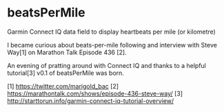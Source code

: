 # beatsPerMile
Garmin Connect IQ data field to display heartbeats per mile (or kilometre)

I became curious about beats-per-mile following and interview with Steve Way[1] on Marathon Talk Episode 436 [2].

An evening of pratting around with Connect IQ and thanks to a helpful tutorial[3] v0.1 of beatsPerMile was born.



[1] https://twitter.com/marigold_bac
[2] https://marathontalk.com/shows/episode-436-steve-way/
[3] http://starttorun.info/garmin-connect-iq-tutorial-overview/
